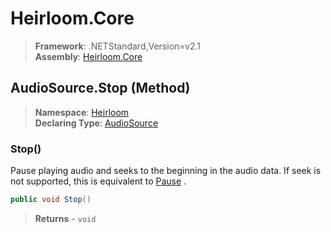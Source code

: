 # Heirloom.Core

> **Framework**: .NETStandard,Version=v2.1  
> **Assembly**: [Heirloom.Core][0]

## AudioSource.Stop (Method)

> **Namespace**: [Heirloom][0]  
> **Declaring Type**: [AudioSource][1]

### Stop()

Pause playing audio and seeks to the beginning in the audio data. If seek is not supported, this is equivalent to [Pause][2] .

```cs
public void Stop()
```

> **Returns** - `void`

[0]: ../../../Heirloom.Core.md
[1]: ../AudioSource.md
[2]: Pause.md
